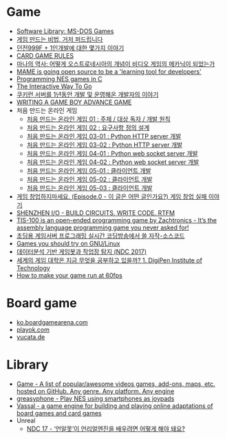 Game
====
* [Software Library: MS-DOS Games](https://archive.org/details/softwarelibrary_msdos_games/v2)
* [게임 만드는 비법, 거저 퍼드립니다](http://www.huffingtonpost.kr/asadal/story_b_6765806.html)
* [던전999F + 1인개발에 대한 몇가지 이야기](http://wlhermit.blog.me/220319619224)
* [CARD GAME RULES](http://www.pagat.com/)
* [마나의 역사: 어떻게 오스트로네시아의 개념이 비디오 게임의 메카닉이 되었는가](http://ppss.kr/archives/40320)
* [MAME is going open source to be a 'learning tool for developers'](http://gamasutra.com/view/news/243598/MAME_is_going_open_source_to_be_a_learning_tool_for_developers.php)
* [Programming NES games in C](http://shiru.untergrund.net/articles/programming_nes_games_in_c.htm)
* [The Interactive Way To Go](http://playgo.to/iwtg/en/)
* [쿠키런 서버를 1년동안 개발 및 운영해온 개발자의 이야기](http://www.slideshare.net/serialxnet/1-35304689)
* [WRITING A GAME BOY ADVANCE GAME](https://www.reinterpretcast.com/writing-a-game-boy-advance-game)
* 처음 만드는 온라인 게임
  * [처음 만드는 온라인 게임 01 : 주제 / 대상 독자 / 개발 원칙](https://brunch.co.kr/@wedump/4)
  * [처음 만드는 온라인 게임 02 : 요구사항 정의 설계](https://brunch.co.kr/@wedump/5)
  * [처음 만드는 온라인 게임 03-01 : Python HTTP server 개발](https://brunch.co.kr/@wedump/6)
  * [처음 만드는 온라인 게임 03-02 : Python HTTP server 개발](https://brunch.co.kr/@wedump/7)
  * [처음 만드는 온라인 게임 04-01 : Python web socket server 개발](https://brunch.co.kr/@wedump/8)
  * [처음 만드는 온라인 게임 04-02 : Python web socket server 개발](https://brunch.co.kr/@wedump/9)
  * [처음 만드는 온라인 게임 05-01 : 클라이언트 개발](https://brunch.co.kr/@wedump/10)
  * [처음 만드는 온라인 게임 05-02 : 클라이언트 개발](https://brunch.co.kr/@wedump/11)
  * [처음 만드는 온라인 게임 05-03 : 클라이언트 개발](https://brunch.co.kr/@wedump/13)
* [게임 창업하지마세요. (Episode.0 - 이 글은 어떤 글인가요?) 게임 창업 실패 이야기](http://blog.naver.com/pretym1/220710548022)
* [SHENZHEN I/O - BUILD CIRCUITS. WRITE CODE. RTFM](http://store.steampowered.com/app/504210/)
* [TIS-100 is an open-ended programming game by Zachtronics - It’s the assembly language programming game you never asked for!](http://store.steampowered.com/app/370360/)
* [초딩용 게임서버 프로그래밍 실시간 코딩방송에서 쓸 자작-소스코드](https://www.youtube.com/watch?v=Wel1MB9hm1A)
* [Games you should try on GNU/Linux](https://www.unixmen.com/games-try-gnulinux/)
* [데이터분석 기반 게임봇과 작업장 탐지 (NDC 2017)](https://www.slideshare.net/sakai76/ndc-2017-75638339)
* [세계의 게임 대학은 지금 무엇을 공부하고 있을까? 1. DigiPen Institute of Technology](https://alegruz.imweb.me/blog/?q=YToxOntzOjEyOiJrZXl3b3JkX3R5cGUiO3M6MzoiYWxsIjt9&bmode=view&idx=1228644&t=board)
* [How to make your game run at 60fps](https://medium.com/@tglaiel/how-to-make-your-game-run-at-60fps-24c61210fe75)

# Board game
* [ko.boardgamearena.com](http://ko.boardgamearena.com/)
* [playok.com](http://www.playok.com/)
* [yucata.de](http://www.yucata.de/en)

# Library
* [Game - A list of popular/awesome videos games, add-ons, maps, etc. hosted on GitHub. Any genre. Any platform. Any engine](https://github.com/leereilly/games)
* [greasyphone - Play NES using smartphones as joypads](https://github.com/olahol/greasyphone#greasyphone)
* [Vassal - a game engine for building and playing online adaptations of board games and card games](http://www.vassalengine.org/)
* Unreal
  * [NDC 17 - ‘언알못’이 언리얼엔진을 배우려면 어떻게 해야 돼요?](http://www.thisisgame.com/webzine/gameevent/nboard/227/?n=71531)
